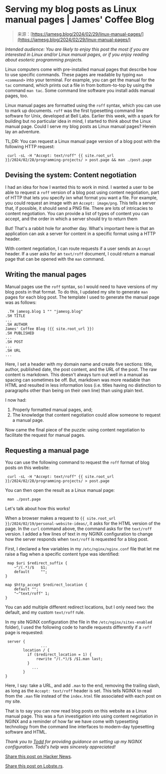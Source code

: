 <!--yml
category: 未分类
date: 2024-05-29 13:28:43
-->

# Serving my blog posts as Linux manual pages | James' Coffee Blog

> 来源：[https://jamesg.blog/2024/02/29/linux-manual-pages/](https://jamesg.blog/2024/02/29/linux-manual-pages/)

*Intended audience: You are likely to enjoy this post the most if you are interested in Linux and/or Linux manual pages, or if you enjoy reading about esoteric programming projects.*

Linux computers come with pre-installed manual pages that describe how to use specific commands. These pages are readable by typing `man <command>` into your terminal. For example, you can get the manual for the `tac` command, which prints out a file in from bottom-to-top by using the command `man tac`. Some command line software you install adds manual pages, too.

Linux manual pages are formatted using the `roff` syntax, which you can use to mark up documents. `roff` was the first typesetting command line software for Unix, developed at Bell Labs. Earlier this week, with a spark for building but no particular idea in mind, I started to think about the Linux manual page. Could I serve my blog posts as Linux manual pages? Herein lay an adventure.

TL;DR: You can request a Linux manual page version of a blog post with the following HTTP request:

```
 curl -sL -H "Accept: text/roff" {{ site.root_url }}/2024/02/28/programming-projects/ > post.page && man ./post.page 
```

## Devising the system: Content negotiation

I had an idea for how I wanted this to work in mind. I wanted a user to be able to request a `roff` version of a blog post using content negotiation, part of HTTP that lets you specify ixn what format you want a file. For example, you could request an image with an `Accept: image/png`. This tells a server that, if possible, it should send a PNG file. There are lots of intricacies to content negotiation. You can provide a list of types of content you can accept, and the order in which a server should try to return them

But! That's a rabbit hole for another day. What's important here is that an application can ask a server for content in a specific format using a HTTP header.

With content negotiation, I can route requests if a user sends an `Accept` header. If a user asks for an `text/roff` document, I could return a manual page that can be opened with the `man` command.

## Writing the manual pages

Manual pages use the `roff` syntax, so I would need to have versions of my blog posts in that format. To do this, I updated my site to generate `man` pages for each blog post. The template I used to generate the manual page was as follows:

```
 .TH jamesg.blog 1 "" "jamesg.blog"
.SH TITLE
...
.SH AUTHOR
James' Coffee Blog ({{ site.root_url }})
.SH PUBLISHED
...
.SH POST
...
.SH URL
... 
```

Here, I set a header with my domain name and create five sections: title, author, published date, the post content, and the URL of the post. The raw content is markdown. This doesn't always turn out well in a manual as spacing can sometimes be off. But, markdown was more readable than HTML and resulted in less information loss (i.e. titles having no distinction to paragraphs other than being on their own line) than using plain text.

I now had:

1.  Properly formatted manual pages, and;
2.  The knowledge that content negotiation could allow someone to request a manual page.

Now came the final piece of the puzzle: using content negotiation to facilitate the request for manual pages.

## Requesting a manual page

You can use the following command to request the `roff` format of blog posts on this website:

```
 curl -sL -H "Accept: text/roff" {{ site.root_url }}/2024/02/28/programming-projects/ > post.page 
```

You can then open the result as a Linux manual page:

```
 man ./post.page 
```

Let's talk about how this works!

When a browser makes a request to `{{ site.root_url }}/2024/02/19/personal-website-ideas/`, it asks for the HTML version of the page. In the `curl` command above, the command asks for the `text/roff` version. I added a few lines of text in my NGINX configuration to change how the server responds when `text/roff` is requested for a blog post.

First, I declared a few variables in my `/etc/nginx/nginx.conf` file that let me raise a flag when a specific content type was identified:

```
 map $uri $redirect_suffix {
    ~^/(.*)/$   $1;
    default     "";
}

map $http_accept $redirect_location {
    default "";
    "~^text/roff" 1;
} 
```

You can add multiple different redirect locations, but I only need two: the default, and my custom `text/roff` rule.

In my site NGINX configuration (the file in the `/etc/nginx/sites-enabled` folder), I used the following code to handle requests differently if a `roff` page is requested:

```
 server {
				...
        location / {
          if ($redirect_location = 1) {
              rewrite ^/(.*)/$ /$1.man last;
          }
        	...
        }
} 
```

Here, I say: take a URL, and add `.man` to the end, removing the trailing slash, as long as the `Accept: text/roff` header is set. This tells NGINX to read from the `.man` file instead of the `index.html` file associated with each post on my site.

That is to say you can now read blog posts on this website as a Linux manual page. This was a fun investigation into using content negotiation in NGINX and a reminder of how far we have come with typesetting technology from the command line interfaces to modern-day typesetting software and HTML.

*Thank you to [Todd](https://toddpresta.com/) for providing guidance on setting up my NGINX configuration. Todd's help was sincerely appreciated!*

[Share this post on Hacker News](https://news.ycombinator.com/submitlink?u=/https://jamesg.blog/2024/02/29/linux-manual-pages/&t=Serving%20my%20blog%20posts%20as%20Linux%20manual%20pages).

[Share this post on Lobste.rs](https://lobste.rs/stories/new?url=/https://jamesg.blog/2024/02/29/linux-manual-pages/&title=Serving%20my%20blog%20posts%20as%20Linux%20manual%20pages).
